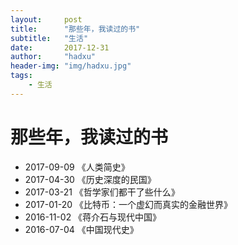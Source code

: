```yaml
---
layout:     post
title:      "那些年，我读过的书"
subtitle:   "生活"
date:       2017-12-31
author:     "hadxu"
header-img: "img/hadxu.jpg"
tags:
    - 生活
---
```



# 那些年，我读过的书

* 2017-09-09 《人类简史》
<i class="icon-star"></i>
<i class="icon-star"></i>
<i class="icon-star"></i>
<i class="icon-star"></i>
<i class="icon-star"></i>
* 2017-04-30 《历史深度的民国》 
<i class="icon-star"></i>
<i class="icon-star"></i>
<i class="icon-star"></i>
<i class="icon-star"></i>
<i class="icon-star"></i>
* 2017-03-21 《哲学家们都干了些什么》
<i class="icon-star"></i>
<i class="icon-star"></i>
<i class="icon-star"></i>
<i class="icon-star"></i>
<i class="icon-star"></i>
* 2017-01-20 《比特币：一个虚幻而真实的金融世界》
<i class="icon-star"></i>
<i class="icon-star"></i>
<i class="icon-star"></i>
<i class="icon-star"></i>
<i class="icon-star-half-empty"></i>
* 2016-11-02 《蒋介石与现代中国》
<i class="icon-star"></i>
<i class="icon-star"></i>
<i class="icon-star"></i>
<i class="icon-star"></i>
<i class="icon-star-half-empty"></i>
* 2016-07-04 《中国现代史》
<i class="icon-star"></i>
<i class="icon-star"></i>
<i class="icon-star"></i>
<i class="icon-star"></i>
<i class="icon-star-half-empty"></i>
